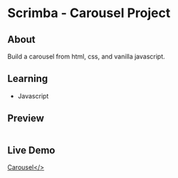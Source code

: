 # Scrimba - Carousel Project

## About
Build a carousel from html, css, and vanilla javascript. 

## Learning
- Javascript

## Preview
<img src="" />

## Live Demo
<a href="https://620160ceb8575f346bad3c3b--awesome-curran-6a651a.netlify.app/" >Carousel</>

